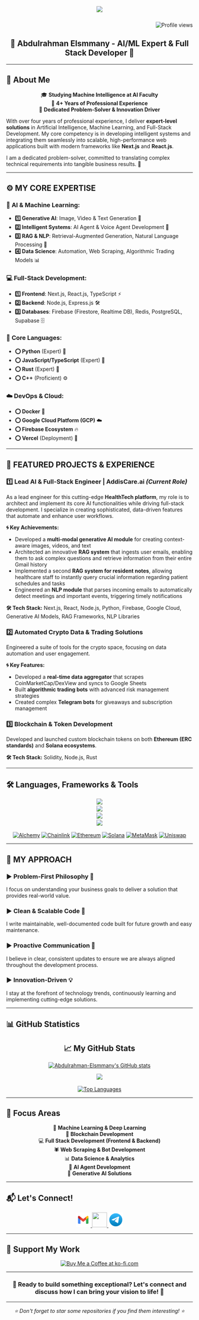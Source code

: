 <h1 align="center">
    <img src="https://readme-typing-svg.herokuapp.com/?font=Righteous&size=40&center=true&vCenter=true&width=800&height=80&duration=4400&lines=Welcome+to+my+GitHub+profile!;I'm+Abdulrahman+Elsmmany;AI/ML+Expert+%26+Full+Stack+Dev;Python%2C+Node.js%2C+Rust+Expert" />
</h1>

<div align="right">
    <img src="https://komarev.com/ghpvc/?username=Abdulrahman-Elsmmany&style=flat-square&color=blue" alt="Profile views" />
</div>

<h2 align="center">🤖 Abdulrahman Elsmmany - AI/ML Expert & Full Stack Developer 🔗</h2>

---

## 🎯 **About Me**

<div align='center'>

🎓 **Studying Machine Intelligence at AI Faculty**  
💼 **4+ Years of Professional Experience**  
🌟 **Dedicated Problem-Solver & Innovation Driver**

</div>

With over four years of professional experience, I deliver **expert-level solutions** in Artificial Intelligence, Machine Learning, and Full-Stack Development. My core competency is in developing intelligent systems and integrating them seamlessly into scalable, high-performance web applications built with modern frameworks like **Next.js** and **React.js**.

I am a dedicated problem-solver, committed to translating complex technical requirements into tangible business results. 🎯

---

## ⚙️ **MY CORE EXPERTISE**

### 🧠 **AI & Machine Learning:**
- **1️⃣ Generative AI**: Image, Video & Text Generation 🎨
- **2️⃣ Intelligent Systems**: AI Agent & Voice Agent Development 🤖
- **3️⃣ RAG & NLP**: Retrieval-Augmented Generation, Natural Language Processing 📝
- **4️⃣ Data Science**: Automation, Web Scraping, Algorithmic Trading Models 📊

### 💻 **Full-Stack Development:**
- **1️⃣ Frontend**: Next.js, React.js, TypeScript ⚡
- **2️⃣ Backend**: Node.js, Express.js 🛠️
- **3️⃣ Databases**: Firebase (Firestore, Realtime DB), Redis, PostgreSQL, Supabase 🗄️

### 🔧 **Core Languages:**
- **⭕ Python** (Expert) 🐍
- **⭕ JavaScript/TypeScript** (Expert) 📜
- **⭕ Rust** (Expert) 🦀
- **⭕ C++** (Proficient) ⚙️

### ☁️ **DevOps & Cloud:**
- **⭕ Docker** 🐳
- **⭕ Google Cloud Platform (GCP)** ☁️
- **⭕ Firebase Ecosystem** 🔥
- **⭕ Vercel** (Deployment) 🚀

---

## 🚀 **FEATURED PROJECTS & EXPERIENCE**

### **1️⃣ Lead AI & Full-Stack Engineer | AddisCare.ai** *(Current Role)*

As a lead engineer for this cutting-edge **HealthTech platform**, my role is to architect and implement its core AI functionalities while driving full-stack development. I specialize in creating sophisticated, data-driven features that automate and enhance user workflows.

**🌀 Key Achievements:**
- Developed a **multi-modal generative AI module** for creating context-aware images, videos, and text
- Architected an innovative **RAG system** that ingests user emails, enabling them to ask complex questions and retrieve information from their entire Gmail history
- Implemented a second **RAG system for resident notes**, allowing healthcare staff to instantly query crucial information regarding patient schedules and tasks
- Engineered an **NLP module** that parses incoming emails to automatically detect meetings and important events, triggering timely notifications

**🛠️ Tech Stack:** Next.js, React, Node.js, Python, Firebase, Google Cloud, Generative AI Models, RAG Frameworks, NLP Libraries

### **2️⃣ Automated Crypto Data & Trading Solutions**

Engineered a suite of tools for the crypto space, focusing on data automation and user engagement.

**🌀 Key Features:**
- Developed a **real-time data aggregator** that scrapes CoinMarketCap/DexView and syncs to Google Sheets
- Built **algorithmic trading bots** with advanced risk management strategies
- Created complex **Telegram bots** for giveaways and subscription management

### **3️⃣ Blockchain & Token Development**

Developed and launched custom blockchain tokens on both **Ethereum (ERC standards)** and **Solana ecosystems**.

**🛠️ Tech Stack:** Solidity, Node.js, Rust

---

## 🛠️ **Languages, Frameworks & Tools**

<div align="center">
    <img src="https://skillicons.dev/icons?i=py,cpp,rust,js,nodejs,solidity" /><br>
    <img src ="https://skillicons.dev/icons?i=tensorflow,pytorch,flask,selenium,matlab,vscode,linux,bash" /><br>
    <img src="https://skillicons.dev/icons?i=mysql,postgres,mongodb,redis,graphql,discord,bots,notion" /><br>
    <img src="https://skillicons.dev/icons?i=html,css,react,express,nextjs,postman,tailwind,vite" /><br>
    <p>
        <a href="https://www.alchemy.com/" target="_blank" rel="noreferrer"><img src="https://github.com/danielcranney/profileme-dev/blob/main/public/icons/skills/alchemy-colored.svg" width="40" height="40" alt="Alchemy" /></a>
        <a href="https://chain.link/" target="_blank" rel="noreferrer"><img src="https://github.com/danielcranney/profileme-dev/blob/main/public/icons/skills/chainlink-colored.svg" width="40" height="40" alt="Chainlink" /></a>
        <a href="https://ethereum.org/en/" target="_blank" rel="noreferrer"><img src="https://github.com/danielcranney/profileme-dev/blob/main/public/icons/skills/ethereum-colored.svg" width="40" height="40" alt="Ethereum" /></a>
        <a href="https://solana.com/" target="_blank" rel="noreferrer"><img src="https://github.com/danielcranney/profileme-dev/blob/main/public/icons/skills/solana-colored.svg" width="40" height="40" alt="Solana" /></a>
        <a href="https://metamask.io/" target="_blank" rel="noreferrer"><img src="https://github.com/danielcranney/profileme-dev/blob/main/public/icons/skills/metamask-colored.svg" width="40" height="40" alt="MetaMask" /></a>
        <a href="https://uniswap.org/" target="_blank" rel="noreferrer"><img src="https://github.com/danielcranney/profileme-dev/blob/main/public/icons/skills/uniswap-colored.svg" width="40" height="40" alt="Uniswap" /></a>
    </p>
</div>

---

## 🤝 **MY APPROACH**

### **► Problem-First Philosophy** 🎯
I focus on understanding your business goals to deliver a solution that provides real-world value.

### **► Clean & Scalable Code** 🧹
I write maintainable, well-documented code built for future growth and easy maintenance.

### **► Proactive Communication** 📢
I believe in clear, consistent updates to ensure we are always aligned throughout the development process.

### **► Innovation-Driven** 💡
I stay at the forefront of technology trends, continuously learning and implementing cutting-edge solutions.

---

## 📊 **GitHub Statistics**

<div align="center">
<h2 align="center">📈 My GitHub Stats</h2>

<a href="http://www.github.com/Abdulrahman-Elsmmany"><img src="https://github-readme-stats.vercel.app/api?username=Abdulrahman-Elsmmany&show_icons=true&hide=stars,&count_private=true&title_color=0891b2&text_color=ffffff&icon_color=0891b2&bg_color=1c1917&hide_border=true&show_icons=true" alt="Abdulrahman-Elsmmany's GitHub stats" /></a>

<a href="http://www.github.com/Abdulrahman-Elsmmany"><img src="https://github-readme-streak-stats.herokuapp.com/?user=Abdulrahman-Elsmmany&stroke=ffffff&background=1c1917&ring=0891b2&fire=0891b2&currStreakNum=ffffff&currStreakLabel=0891b2&sideNums=ffffff&sideLabels=ffffff&dates=ffffff&hide_border=true" /></a>

<a href="https://github.com/Abdulrahman-Elsmmany" align="left"><img src="https://github-readme-stats.vercel.app/api/top-langs/?username=Abdulrahman-Elsmmany&layout=compact&langs_count=10&title_color=0891b2&text_color=ffffff&icon_color=0891b2&bg_color=1c1917&hide_border=true&locale=en&custom_title=Top%20%Languages" alt="Top Languages" /></a>

</div>

---

## 🌟 **Focus Areas**

<div align="center">

🤖 **Machine Learning & Deep Learning**  
🔗 **Blockchain Development**  
💻 **Full Stack Development (Frontend & Backend)**  
🕷️ **Web Scraping & Bot Development**  
📊 **Data Science & Analytics**  
🚀 **AI Agent Development**  
🎨 **Generative AI Solutions**

</div>

---

## 📬 **Let's Connect!**

<p align="center"> 
  <a href="mailto:eng.elsmmany@gmail.com" target="_blank" rel="noreferrer">
    <img src="https://github.com/Abdulrahman-Elsmmany/Abdulrahman-Elsmmany/blob/6a82e88919a47c45b5b7dd095a0a854bb4995054/assets/gmail-svgrepo-com.svg" width="40" height="40"/>
  </a>
  <a href="https://www.linkedin.com/in/abdulrahman-elsmmany/" target="_blank" rel="noreferrer">
    <img src="https://github.com/danielcranney/profileme-dev/blob/main/public/icons/socials/linkedin.svg" width="40" height="40"/>
  </a>
  <a href="https://t.me/ENG_Abdulrahman_Assem" target="_blank" rel="noreferrer">
    <img src="https://github.com/Abdulrahman-Elsmmany/Abdulrahman-Elsmmany/blob/6a82e88919a47c45b5b7dd095a0a854bb4995054/assets/telegram-svgrepo-com.svg"  width="40" height="40"/>
  </a>
</p>

---

## 💖 **Support My Work**

<div align="center">
<a href='https://ko-fi.com/abdulrahman_elsmmany#' target='_blank'><img height='64' style='border:0px;height:64px;' src='https://storage.ko-fi.com/cdn/kofi1.png?v=3' border='0' alt='Buy Me a Coffee at ko-fi.com' /></a>
</div>

---

<div align="center">
<h3>🚀 Ready to build something exceptional? Let's connect and discuss how I can bring your vision to life! 🚀</h3>
</div>

---

<div align="center">
<i>⭐ Don't forget to star some repositories if you find them interesting! ⭐</i>
</div>
